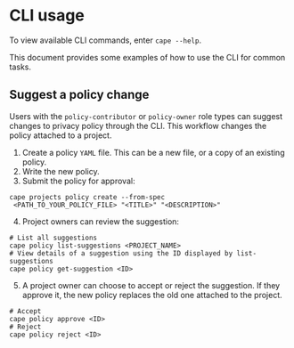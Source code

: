 # CLI usage

To view available CLI commands, enter `cape --help`.

This document provides some examples of how to use the CLI for common tasks.

## Suggest a policy change

Users with the `policy-contributor` or `policy-owner` role types can suggest changes to privacy policy through the CLI. This workflow changes the policy attached to a project. 

1. Create a policy `YAML` file. This can be a new file, or a copy of an existing policy.
2. Write the new policy.
3. Submit the policy for approval:
```shell
cape projects policy create --from-spec
 <PATH_TO_YOUR_POLICY_FILE> "<TITLE>" "<DESCRIPTION>"
```
4. Project owners can review the suggestion:
```shell
# List all suggestions
cape policy list-suggestions <PROJECT_NAME>
# View details of a suggestion using the ID displayed by list-suggestions
cape policy get-suggestion <ID>
```
5. A project owner can choose to accept or reject the suggestion. If they approve it, the new policy replaces the old one attached to the project.
```shell
# Accept
cape policy approve <ID>
# Reject
cape policy reject <ID>
```
